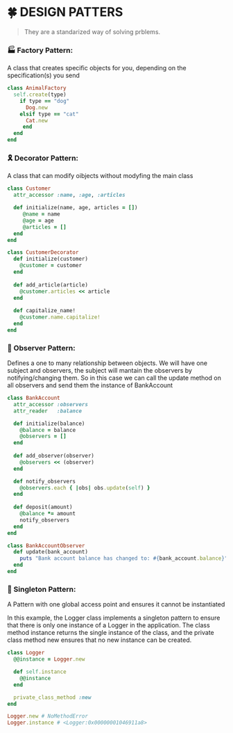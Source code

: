 # 🍀 DESIGN PATTERS
> They are a standarized way of solving prblems.

### 🏭 Factory Pattern:
A class that creates specific objects for you, depending on the specification(s) you send

```ruby
class AnimalFactory
  self.create(type)
    if type == "dog"
      Dog.new
    elsif type == "cat"
      Cat.new
     end
  end
end
```

### 🎗️ Decorator Pattern:
A class that can modify oibjects without modyfing the main class

```ruby
class Customer
  attr_accessor :name, :age, :articles

  def initialize(name, age, articles = [])
     @name = name
     @age = age
     @articles = []
  end
end

class CustomerDecorator
  def initialize(customer)
    @customer = customer
  end
  
  def add_article(article)
    @customer.articles << article
  end
  
  def capitalize_name!
    @customer.name.capitalize!
  end 
end
```

### 👀 Observer Pattern:
Defines a one to many relationship between objects.
We will have one subject and observers, the subject will mantain the observers by notifying/changing them.
So in this case we can call the update method on all observers and send them the instance of BankAccount
```ruby
class BankAccount
  attr_accessor :observers
  attr_reader   :balance

  def initialize(balance)
    @balance = balance
    @observers = []
  end
  
  def add_observer(observer)
    @observers << (observer)
  end

  def notify_observers
    @observers.each { |obs| obs.update(self) }
  end
  
  def deposit(amount)
    @balance *= amount
    notify_observers
  end
end

class BankAccountObserver
  def update(bank_account)
    puts "Bank account balance has changed to: #{bank_account.balance}"
  end
end

```


### 🦆 Singleton Pattern:
A Pattern with one global access point and ensures it cannot be instantiated

In this example, the Logger class implements a singleton pattern to ensure that there is only one instance of a Logger in the application. The class method instance returns the single instance of the class, and the private class method new ensures that no new instance can be created.


```ruby
class Logger
  @@instance = Logger.new

  def self.instance
    @@instance
  end

  private_class_method :new
end

Logger.new # NoMethodError
Logger.instance # <Logger:0x00000001046911a8>
```
